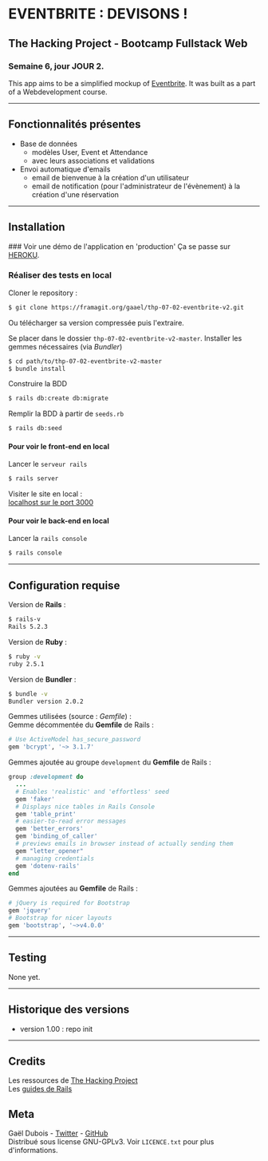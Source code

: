 # EVENTBRITE : DEVISONS !

## The Hacking Project - Bootcamp Fullstack Web
### Semaine 6, jour JOUR 2.

> 

This app aims to be a simplified mockup of [Eventbrite](https://www.eventbrite.com). It was built as a part of a Webdevelopment course.

***

## Fonctionnalités présentes
* Base de données
  * modèles User, Event et Attendance
  * avec leurs associations et validations
* Envoi automatique d'emails
  * email de bienvenue à la création d'un utilisateur
  * email de notification (pour l'administrateur de l'évènement) à la création d'une réservation

***

## Installation
### Voir une démo de l'application en 'production'
Ça se passe sur [HEROKU](https://gaael-eventbrite-v2.herokuapp.com/).

### Réaliser des tests en local
Cloner le repository : 
~~~bash
$ git clone https://framagit.org/gaael/thp-07-02-eventbrite-v2.git
~~~
Ou télécharger sa version compressée puis l'extraire.

Se placer dans le dossier `thp-07-02-eventbrite-v2-master`. Installer les gemmes nécessaires (via *Bundler*)
~~~bash
$ cd path/to/thp-07-02-eventbrite-v2-master
$ bundle install
~~~

Construire la BDD
~~~bash
$ rails db:create db:migrate
~~~

Remplir la BDD à partir de `seeds.rb`
~~~bash
$ rails db:seed
~~~

#### Pour voir le front-end en local
Lancer le `serveur rails`
~~~bash
$ rails server
~~~

Visiter le site en local :\
[localhost sur le port 3000](http://localhost:3000/)

#### Pour voir le back-end en local
Lancer la `rails console`
~~~bash
$ rails console
~~~

***

## Configuration requise
Version de **Rails** :
~~~bash
$ rails-v
Rails 5.2.3
~~~

Version de **Ruby** :
~~~bash
$ ruby -v
ruby 2.5.1
~~~

Version de **Bundler** :
~~~bash
$ bundle -v
Bundler version 2.0.2
~~~

Gemmes utilisées (source : *Gemfile*) :\
Gemme décommentée du **Gemfile** de Rails :
~~~ruby
# Use ActiveModel has_secure_password
gem 'bcrypt', '~> 3.1.7'
~~~

Gemmes ajoutée au groupe `development` du **Gemfile** de Rails :
~~~ruby
group :development do
  ...
  # Enables 'realistic' and 'effortless' seed
  gem 'faker'
  # Displays nice tables in Rails Console
  gem 'table_print'
  # easier-to-read error messages
  gem 'better_errors'
  gem 'binding_of_caller'
  # previews emails in browser instead of actually sending them
  gem "letter_opener"
  # managing credentials
  gem 'dotenv-rails'
end
~~~

Gemmes ajoutées au **Gemfile** de Rails :
~~~ruby
# jQuery is required for Bootstrap
gem 'jquery'
# Bootstrap for nicer layouts
gem 'bootstrap', '~>v4.0.0'
~~~

***

## Testing
None yet.

***

## Historique des versions

* version 1.00 : repo init

***

## Credits
Les ressources de [The Hacking Project](https://www.thehackingproject.org/)\
Les [guides de Rails](https://guides.rubyonrails.org/index.html)


## Meta
Gaël Dubois - [Twitter](https://twitter.com/GalDUBOIS1) - [GitHub](https://github.com/gaael/)\
Distribué sous license GNU-GPLv3. Voir `LICENCE.txt` pour plus d'informations.